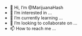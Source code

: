 - 👋 Hi, I’m @MarijuanaHash
- 👀 I’m interested in ...
- 🌱 I’m currently learning ...
- 💞️ I’m looking to collaborate on ...
- 📫 How to reach me ...

<!---
MarijuanaHash/MarijuanaHash is a ✨ special ✨ repository because its `README.md` (this file) appears on your GitHub profile.
You can click the Preview link to take a look at your changes.
--->
